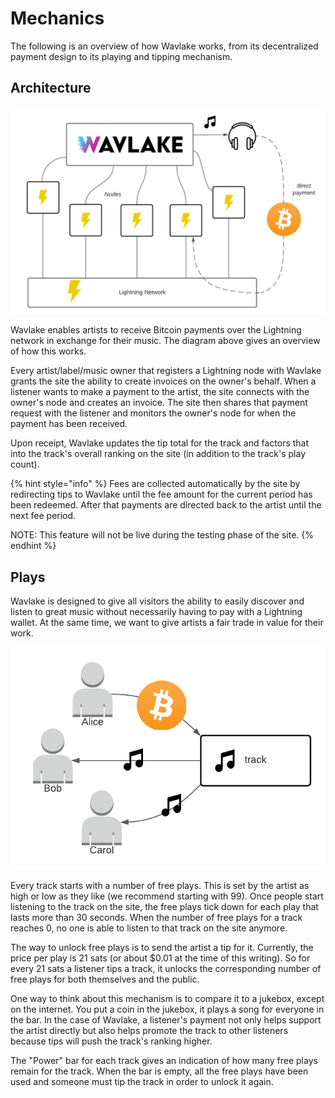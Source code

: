 # Mechanics

The following is an overview of how Wavlake works, from its decentralized payment design to its playing and tipping mechanism.

## Architecture

![](<.gitbook/assets/Wavlake High-Level Design.png>)

Wavlake enables artists to receive Bitcoin payments over the Lightning network in exchange for their music. The diagram above gives an overview of how this works.

Every artist/label/music owner that registers a Lightning node with Wavlake grants the site the ability to create invoices on the owner's behalf. When a listener wants to make a payment to the artist, the site connects with the owner's node and creates an invoice. The site then shares that payment request with the listener and monitors the owner's node for when the payment has been received.

Upon receipt, Wavlake updates the tip total for the track and factors that into the track's overall ranking on the site (in addition to the track's play count).

{% hint style="info" %}
Fees are collected automatically by the site by redirecting tips to Wavlake until the fee amount for the current period has been redeemed. After that payments are directed back to the artist until the next fee period.

NOTE: This feature will not be live during the testing phase of the site.
{% endhint %}

## Plays

Wavlake is designed to give all visitors the ability to easily discover and listen to great music without necessarily having to pay with a Lightning wallet. At the same time, we want to give artists a fair trade in value for their work.

![](<.gitbook/assets/Wavlake plays.png>)

Every track starts with a number of free plays. This is set by the artist as high or low as they like (we recommend starting with 99). Once people start listening to the track on the site, the free plays tick down for each play that lasts more than 30 seconds. When the number of free plays for a track reaches 0, no one is able to listen to that track on the site anymore.

The way to unlock free plays is to send the artist a tip for it. Currently, the price per play is 21 sats (or about $0.01 at the time of this writing). So for every 21 sats a listener tips a track, it unlocks the corresponding number of free plays for both themselves and the public.

One way to think about this mechanism is to compare it to a jukebox, except on the internet. You put a coin in the jukebox, it plays a song for everyone in the bar. In the case of Wavlake, a listener's payment not only helps support the artist directly but also helps promote the track to other listeners because tips will push the track's ranking higher.

The "Power" bar for each track gives an indication of how many free plays remain for the track. When the bar is empty, all the free plays have been used and someone must tip the track in order to unlock it again.

